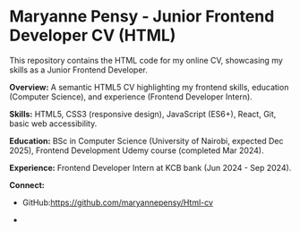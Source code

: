 # Maryanne Pensy - Junior Frontend Developer CV (HTML)

This repository contains the HTML code for my online CV, showcasing my skills as a Junior Frontend Developer.

**Overview:** A semantic HTML5 CV highlighting my frontend skills, education (Computer Science), and experience (Frontend Developer Intern).

**Skills:** HTML5, CSS3 (responsive design), JavaScript (ES6+), React, Git, basic web accessibility.

**Education:** BSc in Computer Science (University of Nairobi, expected Dec 2025), Frontend Development Udemy course (completed Mar 2024).

**Experience:** Frontend Developer Intern at KCB bank (Jun 2024 - Sep 2024).

**Connect:**
* GitHub:https://github.com/maryannepensy/Html-cv
  
* 
